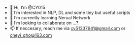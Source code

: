 - 👋 Hi, I’m @CY015
- 👀 I’m interested in NLP, DL and some tiny but useful scripts
- 🌱 I’m currently learning Nerual Network
- 💞️ I’m looking to collaborate on ...?
- 📫 If neccesary, reach me via cy51337941@gmail.com or cheyi_gho@163.com

<!---
CY015/CY015 is a ✨ special ✨ repository because its `README.md` (this file) appears on your GitHub profile.
You can click the Preview link to take a look at your changes.
--->
